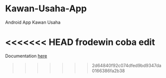 # Kawan-Usaha-App
Android App Kawan Usaha

<<<<<<< HEAD
frodewin coba edit
=======

Documentation [here](./app/gfm/index.md)
>>>>>>> 2d64840f92c074dfed9bd9347da0166386fa2b38

